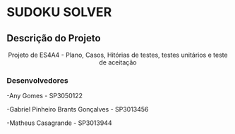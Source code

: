 # SUDOKU SOLVER 

## Descrição do Projeto
<p align="center">Projeto de ES4A4 - Plano, Casos, Hitórias de testes, testes unitários e teste de aceitação</p>

### Desenvolvedores
-Any Gomes - SP3050122

-Gabriel Pinheiro Brants Gonçalves - SP3013456

-Matheus Casagrande - SP3013944
